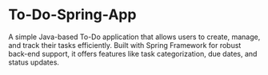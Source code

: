 # To-Do-Spring-App
A simple Java-based To-Do application that allows users to create, manage, and track their tasks efficiently. Built with Spring Framework for robust back-end support, it offers features like task categorization, due dates, and status updates.
